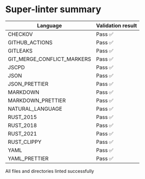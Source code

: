 # Super-linter summary

| Language                   | Validation result |
| -------------------------- | ----------------- |
| CHECKOV                    | Pass ✅           |
| GITHUB_ACTIONS             | Pass ✅           |
| GITLEAKS                   | Pass ✅           |
| GIT_MERGE_CONFLICT_MARKERS | Pass ✅           |
| JSCPD                      | Pass ✅           |
| JSON                       | Pass ✅           |
| JSON_PRETTIER              | Pass ✅           |
| MARKDOWN                   | Pass ✅           |
| MARKDOWN_PRETTIER          | Pass ✅           |
| NATURAL_LANGUAGE           | Pass ✅           |
| RUST_2015                  | Pass ✅           |
| RUST_2018                  | Pass ✅           |
| RUST_2021                  | Pass ✅           |
| RUST_CLIPPY                | Pass ✅           |
| YAML                       | Pass ✅           |
| YAML_PRETTIER              | Pass ✅           |

All files and directories linted successfully

